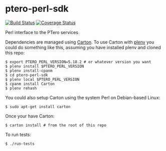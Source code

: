 ptero-perl-sdk
==============
[![Build Status](https://travis-ci.org/genome/ptero-perl-sdk.svg?branch=master)](https://travis-ci.org/genome/ptero-perl-sdk)
[![Coverage Status](https://img.shields.io/coveralls/genome/ptero-perl-sdk.svg)](https://coveralls.io/r/genome/ptero-perl-sdk)

Perl interface to the PTero services

Dependencies are managed using [Carton](https://github.com/perl-carton/carton). To use Carton with [plenv](https://github.com/tokuhirom/plenv) you could do something like this, assuming you have installed plenv and cloned this repo:
    
    $ export PTERO_PERL_VERSION=5.18.2 # or whatever version you want
    $ plenv install $PTERO_PERL_VERSION
    $ plenv install-cpanm
    $ cd ptero-perl-sdk
    $ plenv local $PTERO_PERL_VERSION
    $ cpanm install Carton
    $ plenv rehash

You could also setup Carton using the system Perl on Debian-based Linux:

    $ sudo apt-get install carton

Once your have Carton:

    $ carton install # from the root of this repo

To run tests:

    $ ./run-tests

